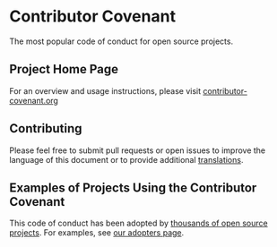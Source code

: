 Contributor Covenant
====================

The most popular code of conduct for open source projects.

## Project Home Page

For an overview and usage instructions, please visit [contributor-covenant.org](http://contributor-covenant.org/)

## Contributing

Please feel free to submit pull requests or open issues to improve the language
of this document or to provide additional [translations](http://contributor-covenant.org/version/1/3/0/i18n/).

## Examples of Projects Using the Contributor Covenant

This code of conduct has been adopted by [thousands of open source projects](https://github.com/search?l=markdown&q=%22contributor+covenant%22&ref=searchresults&type=Code&utf8=✓). For examples, see [our adopters page](http://contributor-covenant.org/adopters/).
